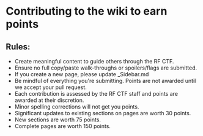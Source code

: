# Contributing to the wiki to earn points

## Rules:
- Create meaningful content to guide others through the RF CTF.
- Ensure no full copy/paste walk-throughs or spoilers/flags are submitted.
- If you create a new page, please update _Sidebar.md
- Be mindful of everything you're submitting. Points are not awarded until we accept your pull request.
- Each contribution is assessed by the RF CTF staff and points are awarded at their discretion.
- Minor spelling corrections will not get you points.
- Significant updates to existing sections on pages are worth 30 points.
- New sections are worth 75 points.
- Complete pages are worth 150 points.
